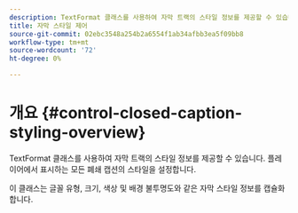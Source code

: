 ```yaml
---
description: TextFormat 클래스를 사용하여 자막 트랙의 스타일 정보를 제공할 수 있습니다. 플레이어에서 표시하는 모든 폐쇄 캡션의 스타일을 설정합니다.
title: 자막 스타일 제어
source-git-commit: 02ebc3548a254b2a6554f1ab34afbb3ea5f09bb8
workflow-type: tm+mt
source-wordcount: '72'
ht-degree: 0%

---
```


# 개요 {#control-closed-caption-styling-overview}

TextFormat 클래스를 사용하여 자막 트랙의 스타일 정보를 제공할 수 있습니다. 플레이어에서 표시하는 모든 폐쇄 캡션의 스타일을 설정합니다.

이 클래스는 글꼴 유형, 크기, 색상 및 배경 불투명도와 같은 자막 스타일 정보를 캡슐화합니다.
